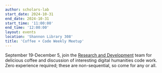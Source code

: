 ```yaml
---
author: scholars-lab
start_date: 2024-10-31
end_date: 2024-10-31
start_time: '11:00:00'
end_time: '12:00:00'
layout: events
location: 'Shannon Library 308'
title: 'Coffee + Code Weekly Meetup'
---
```


September 19-December 5, join the [Research and Development](/code-design/) team for delicious coffee and discussion of interesting digital humanities code work. Zero experience required; these are non-sequential, so come for any or all.